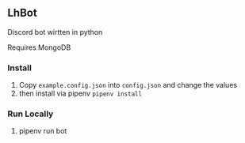 ## LhBot

Discord bot wirtten in python

Requires MongoDB

### Install
1. Copy `example.config.json` into `config.json` and change the values
2. then install via pipenv `pipenv install`


### Run Locally
1. pipenv run bot
